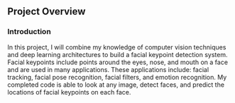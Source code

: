 ## Project Overview

### Introduction
In this project, I will combine my knowledge of computer vision techniques and deep learning architectures to build a facial keypoint detection system. Facial keypoints include points around the eyes, nose, and mouth on a face and are used in many applications. These applications include: facial tracking, facial pose recognition, facial filters, and emotion recognition. My completed code is able to look at any image, detect faces, and predict the locations of facial keypoints on each face.

